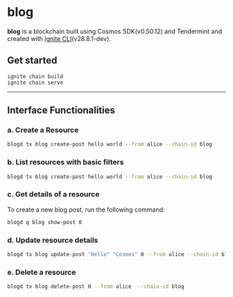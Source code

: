 # blog
**blog** is a blockchain built using Cosmos SDK(v0.50.12) and Tendermint and created with [Ignite CLI](https://ignite.com/cli)(v28.8.1-dev).

## Get started

```
ignite chain build
ignite chain serve
```

---

## Interface Functionalities

### a. Create a Resource

```bash
blogd tx blog create-post hello world --from alice --chain-id blog
```


### b. List resources with basic filters

```bash
blogd tx blog create-post hello world --from alice --chain-id blog
```

### c. Get details of a resource

To create a new blog post, run the following command:

```bash
blogd q blog show-post 0
```

### d. Update resource details

```bash
blogd tx blog update-post "Hello" "Cosmos" 0 --from alice --chain-id blog
```

### e. Delete a resource

```bash
blogd tx blog delete-post 0 --from alice  --chain-id blog
```